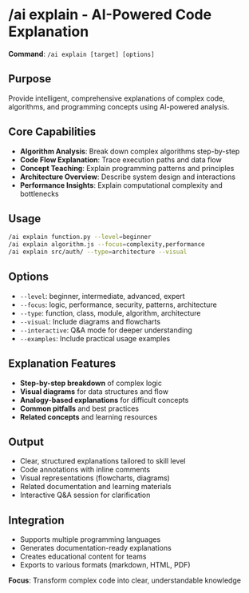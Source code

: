 # /ai explain - AI-Powered Code Explanation

**Command**: `/ai explain [target] [options]`

## Purpose
Provide intelligent, comprehensive explanations of complex code, algorithms, and programming concepts using AI-powered analysis.

## Core Capabilities
- **Algorithm Analysis**: Break down complex algorithms step-by-step
- **Code Flow Explanation**: Trace execution paths and data flow
- **Concept Teaching**: Explain programming patterns and principles
- **Architecture Overview**: Describe system design and interactions
- **Performance Insights**: Explain computational complexity and bottlenecks

## Usage
```bash
/ai explain function.py --level=beginner
/ai explain algorithm.js --focus=complexity,performance
/ai explain src/auth/ --type=architecture --visual
```

## Options
- `--level`: beginner, intermediate, advanced, expert
- `--focus`: logic, performance, security, patterns, architecture
- `--type`: function, class, module, algorithm, architecture
- `--visual`: Include diagrams and flowcharts
- `--interactive`: Q&A mode for deeper understanding
- `--examples`: Include practical usage examples

## Explanation Features
- **Step-by-step breakdown** of complex logic
- **Visual diagrams** for data structures and flow
- **Analogy-based explanations** for difficult concepts
- **Common pitfalls** and best practices
- **Related concepts** and learning resources

## Output
- Clear, structured explanations tailored to skill level
- Code annotations with inline comments
- Visual representations (flowcharts, diagrams)
- Related documentation and learning materials
- Interactive Q&A session for clarification

## Integration
- Supports multiple programming languages
- Generates documentation-ready explanations
- Creates educational content for teams
- Exports to various formats (markdown, HTML, PDF)

**Focus**: Transform complex code into clear, understandable knowledge